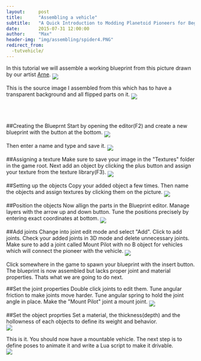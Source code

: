 ```yaml
---
layout:     post
title:      "Assembling a vehicle"
subtitle:   "A Quick Introduction to Modding Planetoid Pioneers for Beginners"
date:       2015-07-31 12:00:00
author:     "Max"
header-img: "img/assembling/spider4.PNG"
redirect_from:
  -tutvehicle/
---
```


In this tutorial we will assemble a working blueprint from this picture drawn by our artist [Arne](http://androidarts.com).
<img src="{{ site.baseurl }}/img/assembling/ClimberSpider.png" align = "middle">

This is the source image I assembled from this which has to have a transparent background and all flipped parts on it.
<img src="{{ site.baseurl }}/img/assembling/Rover_Spider2.png" align = "middle">

<br>
<br>

##Creating the Blueprnt
Start by opening the editor(F2) and create a new blueprint with the button at the bottom.
<img src="{{ site.baseurl }}/img/assembling/1.PNG" align = "middle">
<br>

Then enter a name and type and save it.
<img src="{{ site.baseurl }}/img/assembling/2.PNG" align = "middle">
<br>

##Assigning a texture
Make sure to save your image in the "Textures" folder in the game root.
Next add an object by clicking the plus button and assign your texture from the texture library(F3).
<img src="{{ site.baseurl }}/img/assembling/3.PNG" align = "middle">
<br>

##Setting up the objects
Copy your added object a few times. Then name the objects and assign textures by clicking them on the picture.
<img src="{{ site.baseurl }}/img/assembling/4.PNG" align = "middle">
<br>

##Position the objects
Now allign the parts in the Blueprint editor. Manage layers with the arrow up and down button. Tune the positions precisely by entering exact coordinates at bottom.
<img src="{{ site.baseurl }}/img/assembling/5.PNG" align = "middle">
<br>

##Add joints
Change into joint edit mode and select "Add". Click to add joints. Check your added joints in 3D mode and delete unnecessary joints. Make sure to add a joint called Mount Pilot with no B object for vehicles which will connect the pioneer with the vehicle.
<img src="{{ site.baseurl }}/img/assembling/6.PNG" align = "middle">
<br>

Click somewhere in the game to spawn your blueprint with the insert button. The blueprint is now assembled but lacks proper joint and material properties. Thats what we are going to do next.
<br>

##Set the joint properties
Double click joints to edit them. Tune angular friction to make joints move harder. Tune angular spring to hold the joint angle in place. Make the "Mount Pilot" joint a mount joint.
<img src="{{ site.baseurl }}/img/assembling/7.PNG" align = "middle">
<br>

##Set the object proprties
Set a material, the thickness(depth) and the hollowness of each objects to define its weight and behavior.  
<img src="{{ site.baseurl }}/img/assembling/8.PNG" align = "middle">
<br>

This is it. You should now have a mountable vehicle. The next step is to define poses to animate it and write a Lua script to make it drivable.
<br>
<img src="{{ site.baseurl }}/img/assembling/spider5.PNG" align = "middle">

